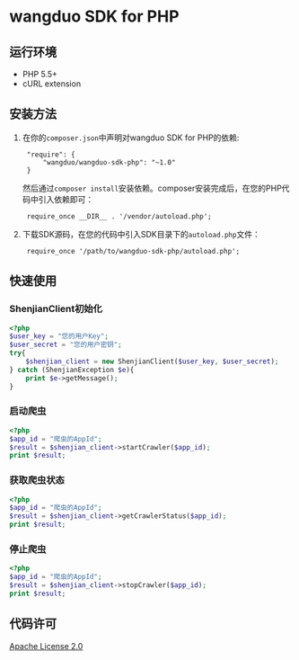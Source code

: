 # wangduo SDK for PHP

## 运行环境
- PHP 5.5+
- cURL extension

## 安装方法

1. 在你的`composer.json`中声明对wangduo SDK for PHP的依赖:

        "require": {
            "wangduo/wangduo-sdk-php": "~1.0"
        }

    然后通过`composer install`安装依赖。composer安装完成后，在您的PHP代码中引入依赖即可：

        require_once __DIR__ . '/vendor/autoload.php';

2. 下载SDK源码，在您的代码中引入SDK目录下的`autoload.php`文件：

        require_once '/path/to/wangduo-sdk-php/autoload.php';

## 快速使用

### ShenjianClient初始化

```php
<?php
$user_key = "您的用户Key";
$user_secret = "您的用户密钥";
try{
    $shenjian_client = new ShenjianClient($user_key, $user_secret);
} catch (ShenjianException $e){
    print $e->getMessage();
}
```

### 启动爬虫

```php
<?php
$app_id = "爬虫的AppId";
$result = $shenjian_client->startCrawler($app_id);
print $result;
```

### 获取爬虫状态

```php
<?php
$app_id = "爬虫的AppId";
$result = $shenjian_client->getCrawlerStatus($app_id);
print $result;
```


### 停止爬虫

```php
<?php
$app_id = "爬虫的AppId";
$result = $shenjian_client->stopCrawler($app_id);
print $result;
```

## 代码许可

[Apache License 2.0](https://www.apache.org/licenses/LICENSE-2.0.html)



